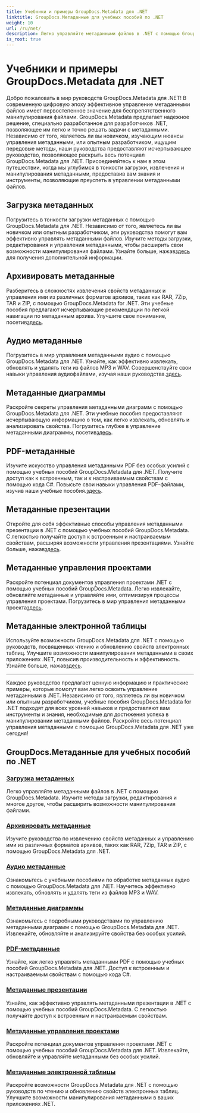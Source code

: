 ```yaml
---
title: Учебники и примеры GroupDocs.Metadata для .NET
linktitle: GroupDocs.Метаданные для учебных пособий по .NET
weight: 10
url: /ru/net/
description: Легко управляйте метаданными файлов в .NET с помощью GroupDocs.Metadata. Изучите методы загрузки, редактирования и многое другое, чтобы расширить возможности манипулирования файлами.
is_root: true
---
```


# Учебники и примеры GroupDocs.Metadata для .NET

Добро пожаловать в мир руководств GroupDocs.Metadata для .NET! В современную цифровую эпоху эффективное управление метаданными файлов имеет первостепенное значение для беспрепятственного манипулирования файлами. GroupDocs.Metadata предлагает надежное решение, специально разработанное для разработчиков .NET, позволяющее им легко и точно решать задачи с метаданными. Независимо от того, являетесь ли вы новичком, изучающим нюансы управления метаданными, или опытным разработчиком, ищущим передовые методы, наши руководства предоставляют исчерпывающее руководство, позволяющее раскрыть весь потенциал GroupDocs.Metadata для .NET. Присоединяйтесь к нам в этом путешествии, когда мы углубимся в тонкости загрузки, извлечения и манипулирования метаданными, предоставив вам знания и инструменты, позволяющие преуспеть в управлении метаданными файлов.

## Загрузка метаданных  
Погрузитесь в тонкости загрузки метаданных с помощью GroupDocs.Metadata для .NET. Независимо от того, являетесь ли вы новичком или опытным разработчиком, эти руководства помогут вам эффективно управлять метаданными файлов. Изучите методы загрузки, редактирования и управления метаданными, чтобы расширить свои возможности манипулирования файлами. Узнайте больше, нажав[здесь](./metadata-loading/) для получения дополнительной информации.

## Архивировать метаданные  
 Разберитесь в сложностях извлечения свойств метаданных и управления ими из различных форматов архивов, таких как RAR, 7Zip, TAR и ZIP, с помощью GroupDocs.Metadata for .NET. Эти учебные пособия предлагают исчерпывающие рекомендации по легкой навигации по метаданным архива. Улучшите свое понимание, посетив[здесь](./archive-metadata/).

## Аудио метаданные  
 Погрузитесь в мир управления метаданными аудио с помощью GroupDocs.Metadata для .NET. Узнайте, как эффективно извлекать, обновлять и удалять теги из файлов MP3 и WAV. Совершенствуйте свои навыки управления аудиофайлами, изучая наши руководства.[здесь](./audio-metadata/).

## Метаданные диаграммы  
Раскройте секреты управления метаданными диаграмм с помощью GroupDocs.Metadata для .NET. Эти учебные пособия предоставляют исчерпывающую информацию о том, как легко извлекать, обновлять и анализировать свойства. Погрузитесь глубже в управление метаданными диаграммы, посетив[здесь](./diagram-metadata/).

## PDF-метаданные  
 Изучите искусство управления метаданными PDF без особых усилий с помощью учебных пособий GroupDocs.Metadata для .NET. Получите доступ как к встроенным, так и к настраиваемым свойствам с помощью кода C#. Повысьте свои навыки управления PDF-файлами, изучив наши учебные пособия.[здесь](./pdf-metadata/).

## Метаданные презентации  
 Откройте для себя эффективные способы управления метаданными презентации в .NET с помощью учебных пособий GroupDocs.Metadata. С легкостью получайте доступ к встроенным и настраиваемым свойствам, расширяя возможности управления презентациями. Узнайте больше, нажав[здесь](./presentation-metadata/).

## Метаданные управления проектами  
 Раскройте потенциал документов управления проектами .NET с помощью учебных пособий GroupDocs.Metadata. Легко извлекайте, обновляйте метаданные и управляйте ими, оптимизируя процессы управления проектами. Погрузитесь в мир управления метаданными проекта[здесь](./project-management-metadata/).

## Метаданные электронной таблицы  
Используйте возможности GroupDocs.Metadata для .NET с помощью руководств, посвященных чтению и обновлению свойств электронных таблиц. Улучшите возможности манипулирования метаданными в своих приложениях .NET, повысив производительность и эффективность. Узнайте больше, нажав[здесь](./spreadsheet-metadata/).

----
Каждое руководство предлагает ценную информацию и практические примеры, которые помогут вам легко освоить управление метаданными в .NET. Независимо от того, являетесь ли вы новичком или опытным разработчиком, учебные пособия GroupDocs.Metadata for .NET подходят для всех уровней навыков и предоставляют вам инструменты и знания, необходимые для достижения успеха в манипулировании метаданными файлов. Раскройте весь потенциал управления метаданными с помощью GroupDocs.Metadata для .NET уже сегодня! 

## GroupDocs.Метаданные для учебных пособий по .NET
### [Загрузка метаданных](./metadata-loading/)
Легко управляйте метаданными файлов в .NET с помощью GroupDocs.Metadata. Изучите методы загрузки, редактирования и многое другое, чтобы расширить возможности манипулирования файлами.
### [Архивировать метаданные](./archive-metadata/)
Изучите руководства по извлечению свойств метаданных и управлению ими из различных форматов архивов, таких как RAR, 7Zip, TAR и ZIP, с помощью GroupDocs.Metadata для .NET.
### [Аудио метаданные](./audio-metadata/)
Ознакомьтесь с учебными пособиями по обработке метаданных аудио с помощью GroupDocs.Metadata для .NET. Научитесь эффективно извлекать, обновлять и удалять теги из файлов MP3 и WAV.
### [Метаданные диаграммы](./diagram-metadata/)
Ознакомьтесь с подробными руководствами по управлению метаданными диаграмм с помощью GroupDocs.Metadata для .NET. Извлекайте, обновляйте и анализируйте свойства без особых усилий.
### [PDF-метаданные](./pdf-metadata/)
Узнайте, как легко управлять метаданными PDF с помощью учебных пособий GroupDocs.Metadata для .NET. Доступ к встроенным и настраиваемым свойствам с помощью кода C#.
### [Метаданные презентации](./presentation-metadata/)
Узнайте, как эффективно управлять метаданными презентации в .NET с помощью учебных пособий GroupDocs.Metadata. С легкостью получайте доступ к встроенным и настраиваемым свойствам.
### [Метаданные управления проектами](./project-management-metadata/)
Раскройте потенциал документов управления проектами .NET с помощью учебных пособий GroupDocs.Metadata для .NET. Извлекайте, обновляйте и управляйте метаданными без особых усилий.
### [Метаданные электронной таблицы](./spreadsheet-metadata/)
Раскройте возможности GroupDocs.Metadata для .NET с помощью руководств по чтению и обновлению свойств электронных таблиц. Улучшите возможности манипулирования метаданными в ваших приложениях .NET.